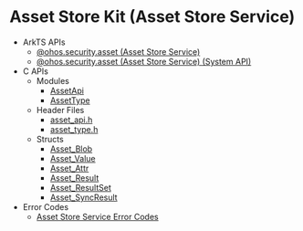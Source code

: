 # Asset Store Kit (Asset Store Service)
<!--Kit: Asset Store Kit-->
<!--Subsystem: Security-->
<!--Owner: @JeremyXu-->
<!--Designer: @skye_you-->
<!--Tester: @nacyli-->
<!--Adviser: @zengyawen-->

- ArkTS APIs<!--asset-store-arkts-->
  - [@ohos.security.asset (Asset Store Service)](js-apis-asset.md)
  <!--Del-->
  - [@ohos.security.asset (Asset Store Service) (System API)](js-apis-asset-sys.md)
  <!--DelEnd-->
- C APIs<!--asset-store-c-->
  - Modules<!--asset-store-module-->
    - [AssetApi](capi-assetapi.md)
    - [AssetType](capi-assettype.md)
  - Header Files<!--asset-store-headerfile-->
    - [asset_api.h](capi-asset-api-h.md)
    - [asset_type.h](capi-asset-type-h.md)
  - Structs<!--asset-store-struct-->
    - [Asset_Blob](capi-assettype-asset-blob.md)
    - [Asset_Value](capi-assettype-asset-value.md)
    - [Asset_Attr](capi-assettype-asset-attr.md)
    - [Asset_Result](capi-assettype-asset-result.md)
    - [Asset_ResultSet](capi-assettype-asset-resultset.md)
    - [Asset_SyncResult](capi-assettype-asset-syncresult.md)
- Error Codes<!--asset-store-arkts-errcode-->
  - [Asset Store Service Error Codes](errorcode-asset.md)
